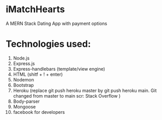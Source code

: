 # iMatchHearts

A MERN Stack Dating App with payment options

# Technologies used:

1. Node.js
2. Express.js
3. Express-handlebars (template/view engine)
4. HTML (shitf + ! + enter)
5. Nodemon
6. Bootstrap
7. Heroku (replace git push heroku master by git push heroku main. Git changed from master to main scr: Stack Overflow )
8. Body-parser
9. Mongoose
10. facebook for developers
